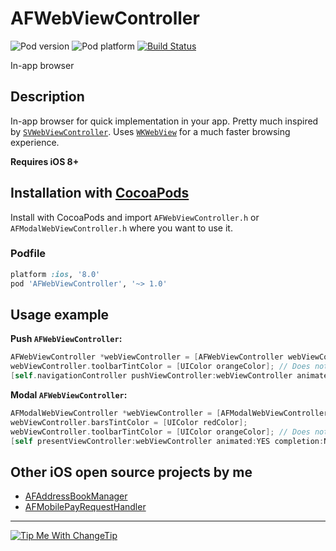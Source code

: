 AFWebViewController
===================
![Pod version](http://img.shields.io/cocoapods/v/AFWebViewController.svg?style=flat)
![Pod platform](http://img.shields.io/cocoapods/p/AFWebViewController.svg?style=flat)
[![Build Status](http://img.shields.io/travis/Fogh/AFWebViewController.svg?style=flat)](https://travis-ci.org/Fogh/AFWebViewController)

In-app browser

## Description

In-app browser for quick implementation in your app. Pretty much inspired by [`SVWebViewController`](https://github.com/TransitApp/SVWebViewController). 
Uses [`WKWebView`](https://developer.apple.com/library/IOs/documentation/WebKit/Reference/WKWebView_Ref/index.html) for a much faster browsing experience. 

**Requires iOS 8+**

## Installation with [CocoaPods](http://cocoapods.org/)

Install with CocoaPods and import `AFWebViewController.h` or `AFModalWebViewController.h` where you want to use it.

### Podfile

```ruby
platform :ios, '8.0'
pod 'AFWebViewController', '~> 1.0'
```

## Usage example

**Push `AFWebViewController`:**
```objectivec
AFWebViewController *webViewController = [AFWebViewController webViewControllerWithAddress:@"https://google.com"];
webViewController.toolbarTintColor = [UIColor orangeColor]; // Does not work on iPad
[self.navigationController pushViewController:webViewController animated:YES];
```

**Modal `AFWebViewController`:**
```objectivec
AFModalWebViewController *webViewController = [AFModalWebViewController webViewControllerWithAddress:@"https://google.com"];
webViewController.barsTintColor = [UIColor redColor];
webViewController.toolbarTintColor = [UIColor orangeColor]; // Does not work on iPad
[self presentViewController:webViewController animated:YES completion:NULL];
```

## Other iOS open source projects by me

- [AFAddressBookManager](https://github.com/Fogh/AFAddressBookManager)
- [AFMobilePayRequestHandler](https://github.com/Fogh/AFMobilePayRequestHandler)

---
<a href="http://Fogh.tip.me">
  <img
    alt="Tip Me With ChangeTip"
    src="https://cdn.changetip.com/img/logos/tipme_square.png?1"/>
</a>
